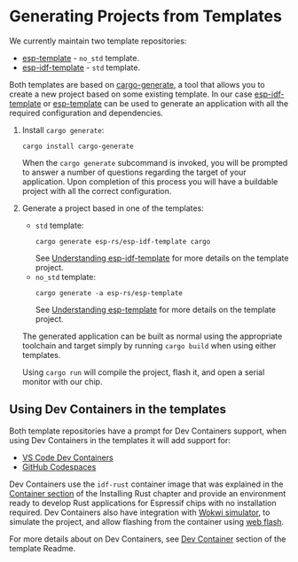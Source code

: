 # Generating Projects from Templates

We currently maintain two template repositories:
- [esp-template] - `no_std` template.
- [esp-idf-template] - `std` template.

Both templates are based on [cargo-generate], a tool that allows you to create a new project based on some existing template. In our case [esp-idf-template] or [esp-template] can be used to generate an application with all the required configuration and dependencies.

1. Install `cargo generate`:
    ```shell
    cargo install cargo-generate
    ```
    When the `cargo generate` subcommand is invoked, you will be prompted to answer a number of questions regarding the target of your application. Upon completion of this process you will have a buildable project with all the correct configuration.
2. Generate a project based in one of the templates:
    - `std` template:
        ```shell
        cargo generate esp-rs/esp-idf-template cargo
        ```
        See [Understanding esp-idf-template] for more details on the template project.
    - `no_std` template:
        ```shell
        cargo generate -a esp-rs/esp-template
        ```
        See [Understanding esp-template] for more details on the template project.

    The generated application can be built as normal using the appropriate toolchain and target simply by running `cargo build` when using either templates.

    Using `cargo run` will compile the project, flash it, and open a serial monitor with our chip.

## Using Dev Containers in the templates

Both template repositories have a prompt for Dev Containers support, when using Dev Containers in the templates it will add support for:
-  [VS Code Dev Containers]
-  [GitHub Codespaces]

Dev Containers use the `idf-rust` container image that was explained in the [Container section] of the Installing Rust chapter and provide an environment ready to develop Rust applications for Espressif chips with no installation required. Dev Containers also have integration with [Wokwi simulator], to simulate the project, and allow flashing from the container using [web flash].

For more details about on Dev Containers, see [Dev Container] section of the template Readme.

[cargo-generate]: https://github.com/cargo-generate/cargo-generate
[esp-idf-template]: https://github.com/esp-rs/esp-idf-template
[esp-template]: https://github.com/esp-rs/esp-template
[VS Code Dev Containers]: https://code.visualstudio.com/docs/remote/containers#_quick-start-open-an-existing-folder-in-a-container
[GitHub Codespaces]: https://docs.github.com/en/codespaces/developing-in-codespaces/creating-a-codespace
[Container section]: ../installation/index.md#using-containers
[Wokwi simulator]: https://wokwi.com/
[web flash]: https://github.com/bjoernQ/esp-web-flash-server
[Dev Container]: https://github.com/esp-rs/esp-template/tree/main/docs#dev-containers
[Understanding esp-template]: ./no-std-applications/understanding-esp-template.md
[Understanding esp-idf-template]: ./std-applications/understanding-esp-idf-template.md
